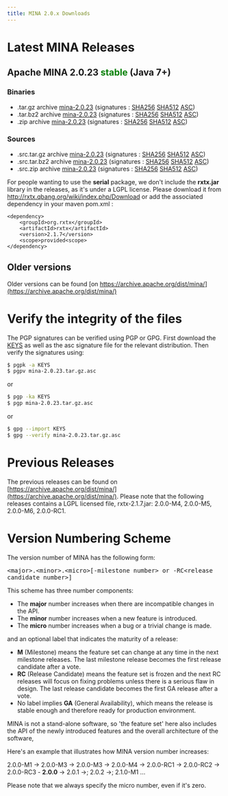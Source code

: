 ```yaml
---
title: MINA 2.0.x Downloads
---
```


# Latest MINA Releases

## Apache MINA 2.0.23 <font color="green">stable</font> (Java 7+)

### Binaries

* .tar.gz archive [mina-2.0.23](https://www.apache.org/dyn/closer.lua/mina/mina/2.0.23/apache-mina-2.0.23-bin.tar.gz) (signatures : [SHA256](https://www.apache.org/dist/mina/mina/2.0.23/apache-mina-2.0.23-bin.tar.gz.sha256) [SHA512](https://www.apache.org/dist/mina/mina/2.0.23/apache-mina-2.0.23-bin.tar.gz.sha512) [ASC](https://www.apache.org/dist/mina/mina/2.0.23/apache-mina-2.0.23-bin.tar.gz.asc))
* .tar.bz2 archive [mina-2.0.23](https://www.apache.org/dyn/closer.lua/mina/mina/2.0.23/apache-mina-2.0.23-bin.tar.bz2) (signatures : [SHA256](https://www.apache.org/dist/mina/mina/2.0.23/apache-mina-2.0.23-bin.tar.bz2.sha256) [SHA512](https://www.apache.org/dist/mina/mina/2.0.23/apache-mina-2.0.23-bin.tar.bz2.sha512) [ASC](https://www.apache.org/dist/mina/mina/2.0.23/apache-mina-2.0.23-bin.tar.bz2.asc))
* .zip archive [mina-2.0.23](https://www.apache.org/dyn/closer.lua/mina/mina/2.0.23/apache-mina-2.0.23-bin.zip) (signatures : [SHA256](https://www.apache.org/dist/mina/mina/2.0.23/apache-mina-2.0.23-bin.zip.sha256) [SHA512](https://www.apache.org/dist/mina/mina/2.0.23/apache-mina-2.0.23-bin.zip.sha512) [ASC](https://www.apache.org/dist/mina/mina/2.0.23/apache-mina-2.0.23-bin.zip.asc))

### Sources

* .src.tar.gz archive [mina-2.0.23](https://www.apache.org/dyn/closer.lua/mina/mina/2.0.23/apache-mina-2.0.23-src.tar.gz) (signatures : [SHA256](https://www.apache.org/dist/mina/mina/2.0.23/apache-mina-2.0.23-src.tar.gz.sha256) [SHA512](https://www.apache.org/dist/mina/mina/2.0.23/apache-mina-2.0.23-src.tar.gz.sha512) [ASC](https://www.apache.org/dist/mina/mina/2.0.23/apache-mina-2.0.23-src.tar.gz.asc))
* .src.tar.bz2 archive [mina-2.0.23](https://www.apache.org/dyn/closer.lua/mina/mina/2.0.23/apache-mina-2.0.23-src.tar.bz2) (signatures : [SHA256](https://www.apache.org/dist/mina/mina/2.0.23/apache-mina-2.0.23-src.tar.bz2.sha256) [SHA512](https://www.apache.org/dist/mina/mina/2.0.23/apache-mina-2.0.23-src.tar.bz2.sha512) [ASC](https://www.apache.org/dist/mina/mina/2.0.23/apache-mina-2.0.23-src.tar.bz2.asc))
* .src.zip archive [mina-2.0.23](https://www.apache.org/dyn/closer.lua/mina/mina/2.0.23/apache-mina-2.0.23-src.zip) (signatures : [SHA256](https://www.apache.org/dist/mina/mina/2.0.23/apache-mina-2.0.23-src.zip.sha256) [SHA512](https://www.apache.org/dist/mina/mina/2.0.23/apache-mina-2.0.23-src.zip.sha512) [ASC](https://www.apache.org/dist/mina/mina/2.0.23/apache-mina-2.0.23-src.zip.asc))

<div class="note" markdown="1">
    For people wanting to use the <strong>serial</strong> package, we don't include the <strong>rxtx.jar</strong> library in the releases, as it's under a LGPL license. Please download it from <a href="http://rxtx.qbang.org/wiki/index.php/Download" class="external-link" rel="nofollow">http://rxtx.qbang.org/wiki/index.php/Download</a> or add the associated dependency in your maven pom.xml :

    <dependency>
        <groupId>org.rxtx</groupId>
        <artifactId>rxtx</artifactId>
        <version>2.1.7</version>
        <scope>provided<scope>
    </dependency>
</div>

## Older versions

Older versions can be found [on https://archive.apache.org/dist/mina/](https://archive.apache.org/dist/mina/)

# Verify the integrity of the files

The PGP signatures can be verified using PGP or GPG. First download the [KEYS](https://downloads.apache.org/mina/KEYS) as well as the asc signature file for the relevant distribution. Then verify the signatures using:

```bash
$ pgpk -a KEYS
$ pgpv mina-2.0.23.tar.gz.asc
```

or

```bash
$ pgp -ka KEYS
$ pgp mina-2.0.23.tar.gz.asc
```

or

```bash
$ gpg --import KEYS
$ gpg --verify mina-2.0.23.tar.gz.asc
```

# Previous Releases

The previous releases can be found on [https://archive.apache.org/dist/mina/](https://archive.apache.org/dist/mina/). Please note that the following releases contains a LGPL licensed file, rxtx-2.1.7.jar: 2.0.0-M4, 2.0.0-M5, 2.0.0-M6, 2.0.0-RC1.

# Version Numbering Scheme

The version number of MINA has the following form:

<div class="info" markdown="1">
    <tt>&lt;major&gt;.&lt;minor&gt;.&lt;micro&gt;[-milestone number&gt; or -RC&lt;release candidate number&gt;]</tt>
</div>

This scheme has three number components:

* The __major__ number increases when there are incompatible changes in the API.
* The __minor__ number increases when a new feature is introduced.
* The __micro__ number increases when a bug or a trivial change is made.

and an optional label that indicates the maturity of a release:

* __M__ (Milestone) means the feature set can change at any time in the next milestone releases. The last milestone release becomes the first release candidate after a vote.
* __RC__ (Release Candidate) means the feature set is frozen and the next RC releases will focus on fixing problems unless there is a serious flaw in design. The last release candidate becomes the first GA release after a vote.
* No label implies __GA__ (General Availability), which means the release is stable enough and therefore ready for production environment.

MINA is not a stand-alone software, so 'the feature set' here also includes the API of the newly introduced features and the overall architecture of the software,

Here's an example that illustrates how MINA version number increases:

<div class="info" markdown="1">
    2.0.0-M1 -> 2.0.0-M3 -> 2.0.0-M3 -> 2.0.0-M4 ->  2.0.0-RC1 -> 2.0.0-RC2 -> 2.0.0-RC3 - <strong>2.0.0</strong> -> 2.0.1 ->; 2.0.2 ->; 2.1.0-M1 ...
</div>

Please note that we always specify the micro number, even if it's zero.
